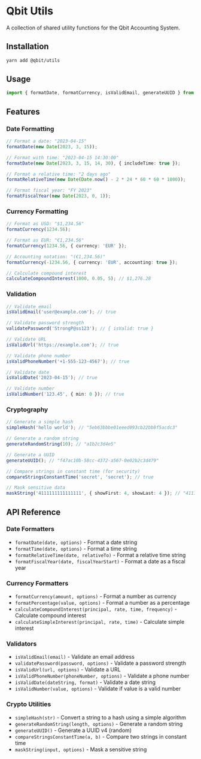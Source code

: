 # Qbit Utils

A collection of shared utility functions for the Qbit Accounting System.

## Installation

```bash
yarn add @qbit/utils
```

## Usage

```typescript
import { formatDate, formatCurrency, isValidEmail, generateUUID } from '@qbit/utils';
```

## Features

### Date Formatting

```typescript
// Format a date: "2023-04-15"
formatDate(new Date(2023, 3, 15));

// Format with time: "2023-04-15 14:30:00"
formatDate(new Date(2023, 3, 15, 14, 30), { includeTime: true });

// Format a relative time: "2 days ago"
formatRelativeTime(new Date(Date.now() - 2 * 24 * 60 * 60 * 1000));

// Format fiscal year: "FY 2023"
formatFiscalYear(new Date(2023, 0, 1));
```

### Currency Formatting

```typescript
// Format as USD: "$1,234.56"
formatCurrency(1234.56);

// Format as EUR: "€1,234.56"
formatCurrency(1234.56, { currency: 'EUR' });

// Accounting notation: "(€1,234.56)"
formatCurrency(-1234.56, { currency: 'EUR', accounting: true });

// Calculate compound interest
calculateCompoundInterest(1000, 0.05, 5); // $1,276.28
```

### Validation

```typescript
// Validate email
isValidEmail('user@example.com'); // true

// Validate password strength
validatePassword('StrongP@ss123'); // { isValid: true }

// Validate URL
isValidUrl('https://example.com'); // true

// Validate phone number
isValidPhoneNumber('+1-555-123-4567'); // true

// Validate date
isValidDate('2023-04-15'); // true

// Validate number
isValidNumber('123.45', { min: 0 }); // true
```

### Cryptography

```typescript
// Generate a simple hash
simpleHash('hello world'); // "5eb63bbbe01eeed093cb22bb8f5acdc3"

// Generate a random string
generateRandomString(10); // "a1b2c3d4e5"

// Generate a UUID
generateUUID(); // "f47ac10b-58cc-4372-a567-0e02b2c3d479"

// Compare strings in constant time (for security)
compareStringsConstantTime('secret', 'secret'); // true

// Mask sensitive data
maskString('4111111111111111', { showFirst: 4, showLast: 4 }); // "4111********1111"
```

## API Reference

### Date Formatters

- `formatDate(date, options)` - Format a date string
- `formatTime(date, options)` - Format a time string
- `formatRelativeTime(date, relativeTo)` - Format a relative time string
- `formatFiscalYear(date, fiscalYearStart)` - Format a date as a fiscal year

### Currency Formatters

- `formatCurrency(amount, options)` - Format a number as currency
- `formatPercentage(value, options)` - Format a number as a percentage
- `calculateCompoundInterest(principal, rate, time, frequency)` - Calculate compound interest
- `calculateSimpleInterest(principal, rate, time)` - Calculate simple interest

### Validators

- `isValidEmail(email)` - Validate an email address
- `validatePassword(password, options)` - Validate a password strength
- `isValidUrl(url, options)` - Validate a URL
- `isValidPhoneNumber(phoneNumber, options)` - Validate a phone number
- `isValidDate(dateString, format)` - Validate a date string
- `isValidNumber(value, options)` - Validate if value is a valid number

### Crypto Utilities

- `simpleHash(str)` - Convert a string to a hash using a simple algorithm
- `generateRandomString(length, options)` - Generate a random string
- `generateUUID()` - Generate a UUID v4 (random)
- `compareStringsConstantTime(a, b)` - Compare two strings in constant time
- `maskString(input, options)` - Mask a sensitive string 